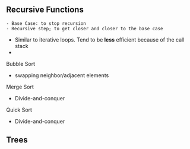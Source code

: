 Recursive Functions
-
    - Base Case: to stop recursion
    - Recursive step; to get closer and closer to the base case
- Similar to iterative loops. Tend to be **less** efficient because of the call stack
-


Bubble Sort
- swapping neighbor/adjacent elements


Merge Sort
- Divide-and-conquer

Quick Sort
- Divide-and-conquer

## Trees
